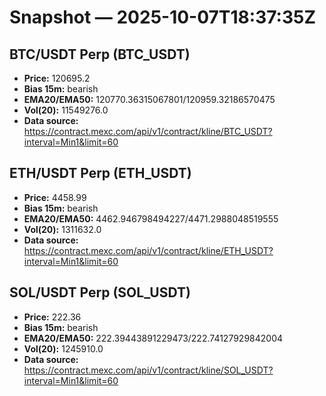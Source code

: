 # Snapshot — 2025-10-07T18:37:35Z

## BTC/USDT Perp (BTC_USDT)
- **Price:** 120695.2
- **Bias 15m:** bearish
- **EMA20/EMA50:** 120770.36315067801/120959.32186570475
- **Vol(20):** 11549276.0
- **Data source:** https://contract.mexc.com/api/v1/contract/kline/BTC_USDT?interval=Min1&limit=60

## ETH/USDT Perp (ETH_USDT)
- **Price:** 4458.99
- **Bias 15m:** bearish
- **EMA20/EMA50:** 4462.946798494227/4471.2988048519555
- **Vol(20):** 1311632.0
- **Data source:** https://contract.mexc.com/api/v1/contract/kline/ETH_USDT?interval=Min1&limit=60

## SOL/USDT Perp (SOL_USDT)
- **Price:** 222.36
- **Bias 15m:** bearish
- **EMA20/EMA50:** 222.39443891229473/222.74127929842004
- **Vol(20):** 1245910.0
- **Data source:** https://contract.mexc.com/api/v1/contract/kline/SOL_USDT?interval=Min1&limit=60
